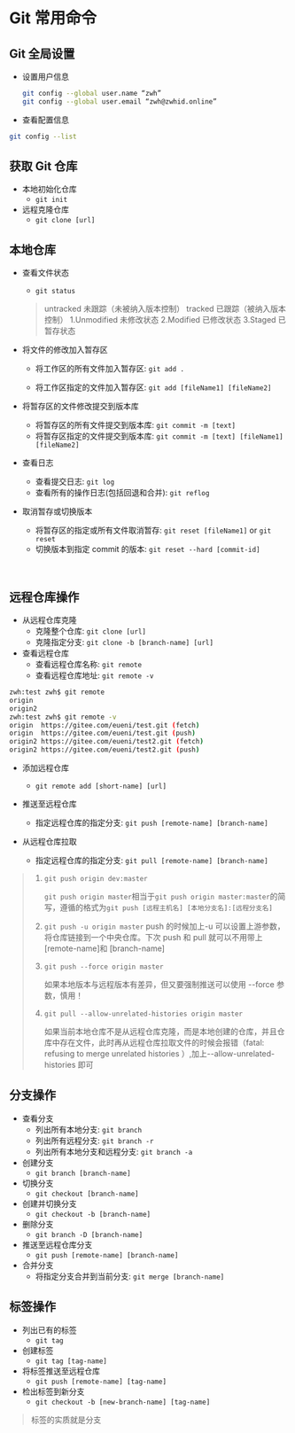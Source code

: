 # Git 常用命令

## Git 全局设置

- 设置用户信息

  ```bash
  git config --global user.name “zwh”
  git config --global user.email “zwh@zwhid.online”
  ```

- 查看配置信息

```bash
git config --list
```

## 获取 Git 仓库

- 本地初始化仓库
  - `git init`
- 远程克隆仓库
  - `git clone [url]`

## 本地仓库

- 查看文件状态

  - `git status`

  > untracked 未跟踪（未被纳入版本控制）
  > tracked 已跟踪（被纳入版本控制）
  > 1.Unmodified 未修改状态
  > 2.Modified 已修改状态
  > 3.Staged 已暂存状态

- 将文件的修改加入暂存区

  - 将工作区的所有文件加入暂存区: `git add .`

  - 将工作区指定的文件加入暂存区: `git add [fileName1] [fileName2]`

- 将暂存区的文件修改提交到版本库
  - 将暂存区的所有文件提交到版本库: `git commit -m [text]`
  - 将暂存区指定的文件提交到版本库: `git commit -m [text] [fileName1] [fileName2]`
- 查看日志
  - 查看提交日志: `git log`
  - 查看所有的操作日志(包括回退和合并): `git reflog`
- 取消暂存或切换版本
  - 将暂存区的指定或所有文件取消暂存: `git reset [fileName1]` or `git reset`
  - 切换版本到指定 commit 的版本: `git reset --hard [commit-id]`

​

## 远程仓库操作

- 从远程仓库克隆
  - 克隆整个仓库: `git clone [url]`
  - 克隆指定分支: `git clone -b [branch-name] [url]`
- 查看远程仓库
  - 查看远程仓库名称: `git remote`
  - 查看远程仓库地址: `git remote -v`

```bash
zwh:test zwh$ git remote
origin
origin2
zwh:test zwh$ git remote -v
origin	https://gitee.com/eueni/test.git (fetch)
origin	https://gitee.com/eueni/test.git (push)
origin2	https://gitee.com/eueni/test2.git (fetch)
origin2	https://gitee.com/eueni/test2.git (push)
```

- 添加远程仓库
  - `git remote add [short-name] [url]`
- 推送至远程仓库

  - 指定远程仓库的指定分支: `git push [remote-name] [branch-name]`

- 从远程仓库拉取

  - 指定远程仓库的指定分支: `git pull [remote-name] [branch-name]`

> 1. `git push origin dev:master`
>
>    `git push origin master`相当于`git push origin master:master`的简写，遵循的格式为`git push [远程主机名] [本地分支名]:[远程分支名]`
>
> 2. `git push -u origin master`
>    push 的时候加上-u 可以设置上游参数，将仓库链接到一个中央仓库。下次 push 和 pull 就可以不用带上[remote-name]和 [branch-name]
>
> 3. `git push --force origin master`
>
>    如果本地版本与远程版本有差异，但又要强制推送可以使用 --force 参数，慎用！
>
> 4. `git pull --allow-unrelated-histories origin master`
>
>    如果当前本地仓库不是从远程仓库克隆，而是本地创建的仓库，并且仓库中存在文件，此时再从远程仓库拉取文件的时候会报错（fatal: refusing to merge unrelated histories ）,加上--allow-unrelated-histories 即可

## 分支操作

- 查看分支
  - 列出所有本地分支: `git branch`
  - 列出所有远程分支: `git branch -r`
  - 列出所有本地分支和远程分支: `git branch -a`
- 创建分支
  - `git branch [branch-name]`
- 切换分支
  - `git checkout [branch-name]`
- 创建并切换分支
  - `git checkout -b [branch-name]`
- 删除分支
  - `git branch -D [branch-name]`
- 推送至远程仓库分支
  - `git push [remote-name] [branch-name]`
- 合并分支
  - 将指定分支合并到当前分支: `git merge [branch-name]`

## 标签操作

- 列出已有的标签
  - `git tag`
- 创建标签
  - `git tag [tag-name]`
- 将标签推送至远程仓库
  - `git push [remote-name] [tag-name]`
- 检出标签到新分支
  - `git checkout -b [new-branch-name] [tag-name]`

> 标签的实质就是分支

